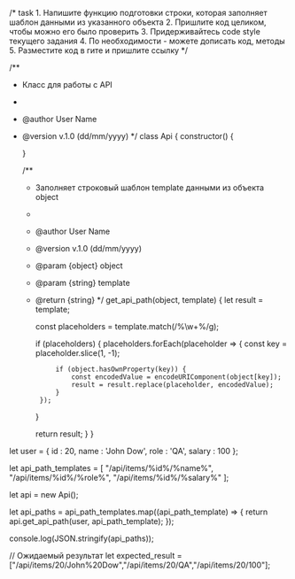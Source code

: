 /*
    task
    1. Напишите функцию подготовки строки, которая заполняет шаблон данными из указанного объекта
    2. Пришлите код целиком, чтобы можно его было проверить
    3. Придерживайтесь code style текущего задания
    4. По необходимости - можете дописать код, методы
    5. Разместите код в гите и пришлите ссылку
*/

/**
 * Класс для работы с API
 *
 * @author		User Name 
 * @version		v.1.0 (dd/mm/yyyy)
 */
class Api
{
	constructor() 
	{

	}


	/**
	 * Заполняет строковый шаблон template данными из объекта object
	 *
	 * @author		User Name 
	 * @version		v.1.0 (dd/mm/yyyy)
	 * @param		{object} object
	 * @param		{string} template
	 * @return		{string}
	 */
	get_api_path(object, template)
	{
		let result = template;

		const placeholders = template.match(/%\w+%/g);
		
		if (placeholders) {
			placeholders.forEach(placeholder => {
				const key = placeholder.slice(1, -1);
				
				if (object.hasOwnProperty(key)) {
					const encodedValue = encodeURIComponent(object[key]);
					result = result.replace(placeholder, encodedValue);
				}
			});
		}

		return result;
	}
}


let user =
{
	id		: 20,
	name	: 'John Dow',
	role	: 'QA',
	salary	: 100
};

let api_path_templates =
[
	"/api/items/%id%/%name%",
	"/api/items/%id%/%role%",
	"/api/items/%id%/%salary%"
];

let api = new Api();

let api_paths = api_path_templates.map((api_path_template) =>
{
	return api.get_api_path(user, api_path_template);
});

console.log(JSON.stringify(api_paths));

// Ожидаемый результат
let expected_result = ["/api/items/20/John%20Dow","/api/items/20/QA","/api/items/20/100"];
